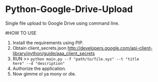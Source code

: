 # Python-Google-Drive-Upload
Single file upload to Google Drive using command line.

#HOW TO USE

1. Install the requirements using PIP.
2. Obtain client_secrets.json http://developers.google.com/api-client-library/python/guide/aaa_client_secrets
3. RUN >> <code>python main.py --f "path/to/file.xyz" --t "title here" --d "description" </code>
4. Authorize the application.
5. Now gimme ol ya mony or die.
